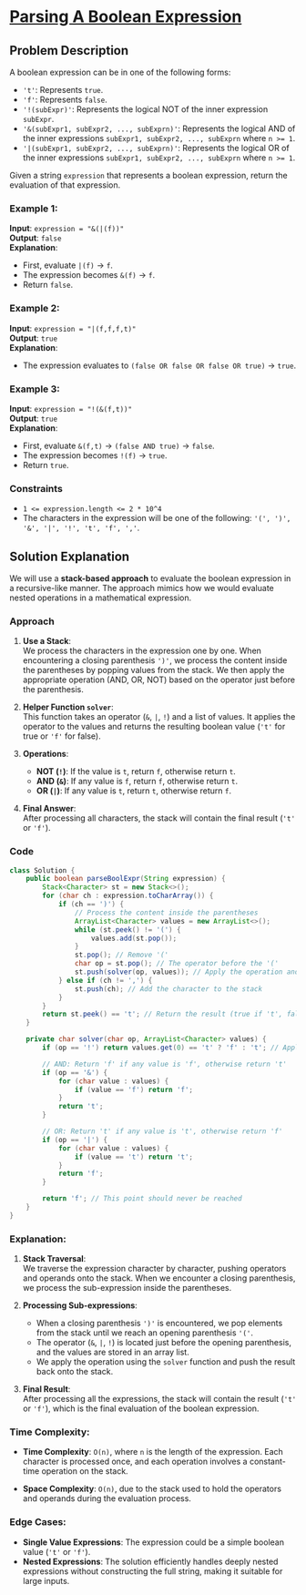 
# [Parsing A Boolean Expression](https://leetcode.com/problems/parsing-a-boolean-expression/description/?envType=daily-question&envId=2024-10-20)

## Problem Description

A boolean expression can be in one of the following forms:

- `'t'`: Represents `true`.
- `'f'`: Represents `false`.
- `'!(subExpr)'`: Represents the logical NOT of the inner expression `subExpr`.
- `'&(subExpr1, subExpr2, ..., subExprn)'`: Represents the logical AND of the inner expressions `subExpr1, subExpr2, ..., subExprn` where `n >= 1`.
- `'|(subExpr1, subExpr2, ..., subExprn)'`: Represents the logical OR of the inner expressions `subExpr1, subExpr2, ..., subExprn` where `n >= 1`.

Given a string `expression` that represents a boolean expression, return the evaluation of that expression.

### Example 1:

**Input**: `expression = "&(|(f))"`  
**Output**: `false`  
**Explanation**:  
- First, evaluate `|(f)` → `f`.  
- The expression becomes `&(f)` → `f`.  
- Return `false`.

### Example 2:

**Input**: `expression = "|(f,f,f,t)"`  
**Output**: `true`  
**Explanation**:  
- The expression evaluates to `(false OR false OR false OR true)` → `true`.

### Example 3:

**Input**: `expression = "!(&(f,t))"`  
**Output**: `true`  
**Explanation**:  
- First, evaluate `&(f,t)` → `(false AND true)` → `false`.  
- The expression becomes `!(f)` → `true`.  
- Return `true`.

### Constraints

- `1 <= expression.length <= 2 * 10^4`
- The characters in the expression will be one of the following: `'(', ')', '&', '|', '!', 't', 'f', ','`.

## Solution Explanation

We will use a **stack-based approach** to evaluate the boolean expression in a recursive-like manner. The approach mimics how we would evaluate nested operations in a mathematical expression.

### Approach

1. **Use a Stack**:  
   We process the characters in the expression one by one. When encountering a closing parenthesis `')'`, we process the content inside the parentheses by popping values from the stack. We then apply the appropriate operation (AND, OR, NOT) based on the operator just before the parenthesis.

2. **Helper Function `solver`**:  
   This function takes an operator (`&`, `|`, `!`) and a list of values. It applies the operator to the values and returns the resulting boolean value (`'t'` for true or `'f'` for false).

3. **Operations**:
   - **NOT (`!`)**: If the value is `t`, return `f`, otherwise return `t`.
   - **AND (`&`)**: If any value is `f`, return `f`, otherwise return `t`.
   - **OR (`|`)**: If any value is `t`, return `t`, otherwise return `f`.

4. **Final Answer**:  
   After processing all characters, the stack will contain the final result (`'t'` or `'f'`).

### Code

```java
class Solution {
    public boolean parseBoolExpr(String expression) {
        Stack<Character> st = new Stack<>();
        for (char ch : expression.toCharArray()) {
            if (ch == ')') {
                // Process the content inside the parentheses
                ArrayList<Character> values = new ArrayList<>();
                while (st.peek() != '(') {
                    values.add(st.pop());
                }
                st.pop(); // Remove '('
                char op = st.pop(); // The operator before the '('
                st.push(solver(op, values)); // Apply the operation and push the result
            } else if (ch != ',') {
                st.push(ch); // Add the character to the stack
            }
        }
        return st.peek() == 't'; // Return the result (true if 't', false if 'f')
    }

    private char solver(char op, ArrayList<Character> values) {
        if (op == '!') return values.get(0) == 't' ? 'f' : 't'; // Apply NOT

        // AND: Return 'f' if any value is 'f', otherwise return 't'
        if (op == '&') {
            for (char value : values) {
                if (value == 'f') return 'f';
            }
            return 't';
        }

        // OR: Return 't' if any value is 't', otherwise return 'f'
        if (op == '|') {
            for (char value : values) {
                if (value == 't') return 't';
            }
            return 'f';
        }

        return 'f'; // This point should never be reached
    }
}
```

### Explanation:

1. **Stack Traversal**:  
   We traverse the expression character by character, pushing operators and operands onto the stack. When we encounter a closing parenthesis, we process the sub-expression inside the parentheses.

2. **Processing Sub-expressions**:  
   - When a closing parenthesis `')'` is encountered, we pop elements from the stack until we reach an opening parenthesis `'('`.
   - The operator (`&`, `|`, `!`) is located just before the opening parenthesis, and the values are stored in an array list.
   - We apply the operation using the `solver` function and push the result back onto the stack.

3. **Final Result**:  
   After processing all the expressions, the stack will contain the result (`'t'` or `'f'`), which is the final evaluation of the boolean expression.

### Time Complexity:

- **Time Complexity**: `O(n)`, where `n` is the length of the expression. Each character is processed once, and each operation involves a constant-time operation on the stack.
  
- **Space Complexity**: `O(n)`, due to the stack used to hold the operators and operands during the evaluation process.

### Edge Cases:

- **Single Value Expressions**: The expression could be a simple boolean value (`'t'` or `'f'`).
- **Nested Expressions**: The solution efficiently handles deeply nested expressions without constructing the full string, making it suitable for large inputs.
